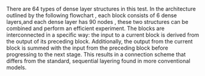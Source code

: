 
There are 64 types of dense layer structures in this test. 
In the architecture outlined by the following flowchart , each block consists of 6 dense layers,and each dense layer has 90 nodes ,
these two structures can be combined and perform an efficient experiment.
The blocks are interconnected in a specific way: the input to a current block is derived from the output of its preceding block. 
Additionally, the output from the current block is summed with the input from the preceding block before progressing to the next stage. 
This results in a connection scheme that differs from the standard, sequential layering found in more conventional models.
